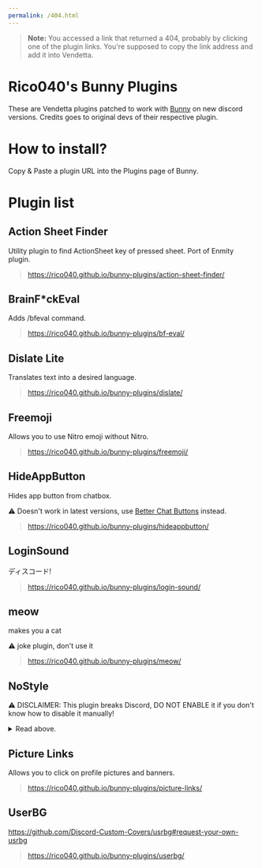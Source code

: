 ```yaml
---
permalink: /404.html
---
```

> **Note:** You accessed a link that returned a 404, probably by clicking one of the plugin links. You're supposed to copy the link address and add it into Vendetta.

# Rico040's Bunny Plugins
These are Vendetta plugins patched to work with [Bunny](https://github.com/bunny-mod) on new discord versions. Credits goes to original devs of their respective plugin. 

# How to install?
Copy & Paste a plugin URL into the Plugins page of Bunny.

# Plugin list
## Action Sheet Finder
Utility plugin to find ActionSheet key of pressed sheet. Port of Enmity plugin.

> https://rico040.github.io/bunny-plugins/action-sheet-finder/

## BrainF*ckEval
Adds /bfeval command.

> https://rico040.github.io/bunny-plugins/bf-eval/

## Dislate Lite
Translates text into a desired language.

> https://rico040.github.io/bunny-plugins/dislate/

## Freemoji
Allows you to use Nitro emoji without Nitro.

> https://rico040.github.io/bunny-plugins/freemoji/

## HideAppButton
Hides app button from chatbox.

⚠ Doesn't work in latest versions, use [Better Chat Buttons](https://github.com/PalmDevs/revenge-plugins) instead.

> https://rico040.github.io/bunny-plugins/hideappbutton/

## LoginSound
ディスコード!

> https://rico040.github.io/bunny-plugins/login-sound/

## meow
makes you a cat

⚠ joke plugin, don't use it

> https://rico040.github.io/bunny-plugins/meow/

## NoStyle
⚠ DISCLAIMER: This plugin breaks Discord, DO NOT ENABLE it if you don't know how to disable it manually!

<details>
<summary>Read above.</summary>

> https://rico040.github.io/bunny-plugins/no-style/

</details>

## Picture Links
Allows you to click on profile pictures and banners.

> https://rico040.github.io/bunny-plugins/picture-links/

## UserBG
https://github.com/Discord-Custom-Covers/usrbg#request-your-own-usrbg

> https://rico040.github.io/bunny-plugins/userbg/
